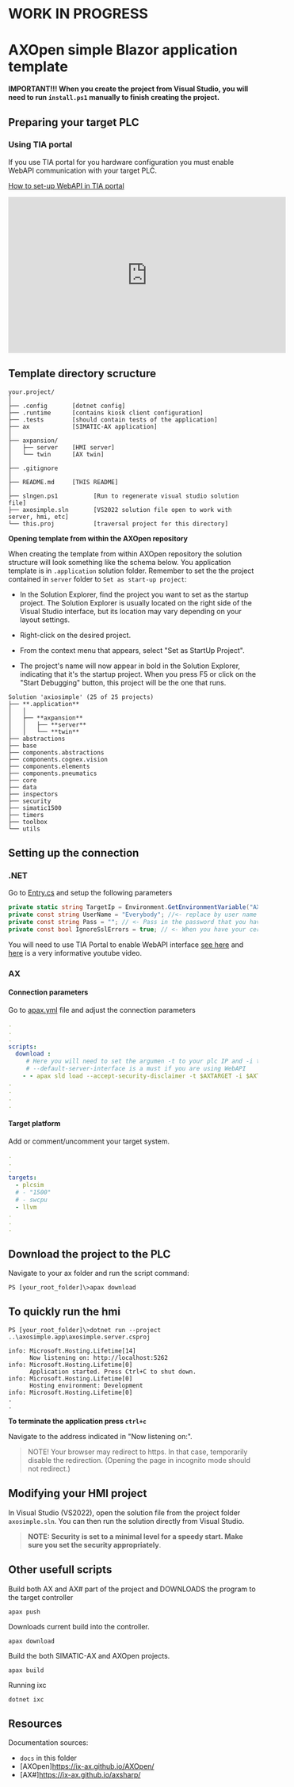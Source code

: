 # WORK IN PROGRESS

# AXOpen simple Blazor application template 

**IMPORTANT!!! When you create the project from Visual Studio, you will need to run `install.ps1` manually to finish creating the project.**


## Preparing your target PLC 

### Using TIA portal

If you use TIA portal for you hardware configuration you must enable WebAPI communication with your target PLC.

[How to set-up WebAPI in TIA portal](https://youtu.be/d9EX2FixY1A?t=151)

<iframe width="560" height="315" src="https://www.youtube.com/embed/d9EX2FixY1A?start=151" frameborder="0" allowfullscreen></iframe>


## Template directory scructure
```
your.project/
│
├── .config       [dotnet config]
├── .runtime      [contains kiosk client configuration]
├── .tests        [should contain tests of the application]
├── ax            [SIMATIC-AX application]
│
├── axpansion/
│   ├── server    [HMI server]
│   └── twin      [AX twin]
│ 
├── .gitignore    
│
├── README.md     [THIS README]
│
├── slngen.ps1          [Run to regenerate visual studio solution file]
├── axosimple.sln       [VS2022 solution file open to work with server, hmi, etc]
└── this.proj           [traversal project for this directory]
```

**Opening template from within the AXOpen repository**

When creating the template from within AXOpen repository the solution structure will look something like the schema below. You application template is in `.application` solution folder. Remember to set the the project contained in `server` folder to `Set as start-up project`:

- In the Solution Explorer, find the project you want to set as the startup project. The Solution Explorer is usually located on the right side of the Visual Studio interface, but its location may vary depending on your layout settings.

- Right-click on the desired project.

- From the context menu that appears, select "Set as StartUp Project".

- The project's name will now appear in bold in the Solution Explorer, indicating that it's the startup project. When you press F5 or click on the "Start Debugging" button, this project will be the one that runs.


```
Solution 'axiosimple' (25 of 25 projects)
├── **.application**
│   │
│   ├── **axpansion**
│   │   ├── **server**
│   │   └── **twin**
├── abstractions
├── base
├── components.abstractions
├── components.cognex.vision
├── components.elements
├── components.pneumatics
├── core
├── data
├── inspectors
├── security
├── simatic1500
├── timers
├── toolbox
└── utils

```

## Setting up the connection

### .NET


Go to [Entry.cs](axosimple.twin/Entry.cs) and setup the following parameters

~~~C#
private static string TargetIp = Environment.GetEnvironmentVariable("AXTARGET"); // <- replace by your IP 
private const string UserName = "Everybody"; //<- replace by user name you have set up in your WebAPI settings
private const string Pass = ""; // <- Pass in the password that you have set up for the user. NOT AS PLAIN TEXT! Use user secrets instead.
private const bool IgnoreSslErrors = true; // <- When you have your certificates in order set this to false.
~~~

You will need to use TIA Portal to enable WebAPI interface [see here](https://console.simatic-ax.siemens.io/docs/hwld/PlcWebServer) and [here](https://youtu.be/d9EX2FixY1A?t=151) is a very informative youtube video.


### AX

#### Connection parameters

Go to [apax.yml](app/apax.yml) file and adjust the connection parameters

~~~yml
.
.
.
scripts:
  download :   
     # Here you will need to set the argumen -t to your plc IP and -i to platfrom you are dowloading to
     # --default-server-interface is a must if you are using WebAPI      
    - - apax sld load --accept-security-disclaimer -t $AXTARGET -i $AXTARGETPLATFORMINPUT -r
.
.
.
.
~~~

#### Target platform

Add or comment/uncomment your target system.

~~~yml
.
.
.
targets:
  - plcsim
  # - "1500"
  # - swcpu
  - llvm
.
.
.
~~~

## Download the project to the PLC

Navigate to your ax folder and run the script command:

~~~
PS [your_root_folder]\>apax download
~~~

## To quickly run the hmi

~~~
PS [your_root_folder]\>dotnet run --project ..\axosimple.app\axosimple.server.csproj
~~~

~~~
info: Microsoft.Hosting.Lifetime[14]
      Now listening on: http://localhost:5262
info: Microsoft.Hosting.Lifetime[0]
      Application started. Press Ctrl+C to shut down.
info: Microsoft.Hosting.Lifetime[0]
      Hosting environment: Development
info: Microsoft.Hosting.Lifetime[0]
.
.      
~~~

**To terminate the application press `ctrl+c`**

Navigate to the address indicated in "Now listening on:".

> NOTE!
> Your browser may redirect to https. In that case, temporarily disable the redirection. 
> (Opening the page in incognito mode should not redirect.)

## Modifying your HMI project

In Visual Studio (VS2022), open the solution file from the project folder `axosimple.sln`. You can then run the solution directly from Visual Studio.

> **NOTE: Security is set to a minimal level for a speedy start. Make sure you set the security appropriately**.

## Other usefull scripts

Build both AX and AX# part of the project and DOWNLOADS the program to the target controller
```
apax push
```

Downloads current build into the controller.
```
apax download
```

Build the both SIMATIC-AX and AXOpen projects.
```
apax build
```

Running ixc
```
dotnet ixc
```


## Resources

Documentation sources: 
- `docs` in this folder
- [AXOpen]https://ix-ax.github.io/AXOpen/
- [AX#]https://ix-ax.github.io/axsharp/
